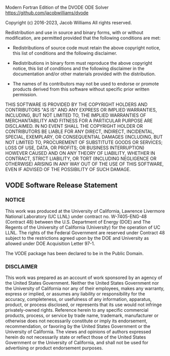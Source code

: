 Modern Fortran Edition of the DVODE ODE Solver
https://github.com/jacobwilliams/dvode

Copyright (c) 2016-2023, Jacob Williams
All rights reserved.

Redistribution and use in source and binary forms, with or without modification,
are permitted provided that the following conditions are met:

* Redistributions of source code must retain the above copyright notice, this
  list of conditions and the following disclaimer.

* Redistributions in binary form must reproduce the above copyright notice, this
  list of conditions and the following disclaimer in the documentation and/or
  other materials provided with the distribution.

* The names of its contributors may not be used to endorse or promote products
  derived from this software without specific prior written permission.

THIS SOFTWARE IS PROVIDED BY THE COPYRIGHT HOLDERS AND CONTRIBUTORS "AS IS" AND
ANY EXPRESS OR IMPLIED WARRANTIES, INCLUDING, BUT NOT LIMITED TO, THE IMPLIED
WARRANTIES OF MERCHANTABILITY AND FITNESS FOR A PARTICULAR PURPOSE ARE
DISCLAIMED. IN NO EVENT SHALL THE COPYRIGHT HOLDER OR CONTRIBUTORS BE LIABLE FOR
ANY DIRECT, INDIRECT, INCIDENTAL, SPECIAL, EXEMPLARY, OR CONSEQUENTIAL DAMAGES
(INCLUDING, BUT NOT LIMITED TO, PROCUREMENT OF SUBSTITUTE GOODS OR SERVICES;
LOSS OF USE, DATA, OR PROFITS; OR BUSINESS INTERRUPTION) HOWEVER CAUSED AND ON
ANY THEORY OF LIABILITY, WHETHER IN CONTRACT, STRICT LIABILITY, OR TORT
(INCLUDING NEGLIGENCE OR OTHERWISE) ARISING IN ANY WAY OUT OF THE USE OF THIS
SOFTWARE, EVEN IF ADVISED OF THE POSSIBILITY OF SUCH DAMAGE.

## VODE Software Release Statement

### NOTICE

This work was produced at the University of California, Lawrence Livermore National Laboratory (UC LLNL) under contract no. W-7405-ENG-48 (Contract 48) between the U.S. Department of Energy (DOE) and The Regents of the University of California (University) for the operation of UC LLNL. The rights of the Federal Government are reserved under Contract 48 subject to the restrictions agreed upon by the DOE and University as allowed under DOE Acquisition Letter 97-1.

The VODE package has been declared to be in the Public Domain.

### DISCLAIMER

This work was prepared as an account of work sponsored by an agency of the United States Government. Neither the United States Government nor the University of California nor any of their employees, makes any warranty, express or implied, or assumes any liability or responsibility for the accuracy, completeness, or usefulness of any information, apparatus, product, or process disclosed, or represents that its use would not infringe privately-owned rights. Reference herein to any specific commercial products, process, or service by trade name, trademark, manufacturer or otherwise does not necessarily constitute or imply its endorsement, recommendation, or favoring by the United States Government or the University of California. The views and opinions of authors expressed herein do not necessarily state or reflect those of the United States Government or the University of California, and shall not be used for advertising or product endorsement purposes.

